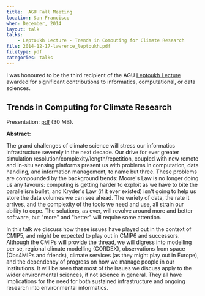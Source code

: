 ```yaml
---
title:  AGU Fall Meeting
location: San Francisco
when: December, 2014
layout: talk
talks:
    - Leptoukh Lecture - Trends in Computing for Climate Research
file: 2014-12-17-lawrence_leptoukh.pdf
filetype: pdf
categories: talks
---
```

I was honoured to be the third recipient of the AGU [Leptoukh Lecture](http://honors.agu.org/section-named-lecture/leptoukh-lecture-earth-and-space-science-informatics/) awarded for significant contributions to informatics, computational, or data sciences.

 Trends in Computing for Climate Research
------------------------------------------

Presentation: [pdf](/assets/talks/2014-12-17-lawrence_leptoukh.pdf) (30 MB).

__Abstract:__

The grand challenges of climate science will stress our informatics infrastructure severely in the next decade. Our drive for ever greater simulation resolution/complexity/length/repetition, coupled with new remote and in-situ sensing platforms present us with problems in computation, data handling, and information management, to name but three. These problems are compounded by the background trends: Moore's Law is no longer doing us any favours: computing is getting harder to exploit as we have to bite the parallelism bullet, and Kryder's Law (if it ever existed) isn't going to help us store the data volumes we can see ahead. The variety of data, the rate it arrives, and the complexity of the tools we need and use, all strain our ability to cope. The solutions, as ever, will revolve around more and better software, but "more" and "better" will require some attention.

In this talk we discuss how these issues have played out in the context of CMIP5, and might be expected to play out in CMIP6 and successors. Although the CMIPs will provide the thread, we will digress into modelling per se, regional climate modelling (CORDEX), observations from space (Obs4MIPs and friends), climate services (as they might play out in Europe), and the dependency of progress on how we manage people in our institutions. It will be seen that most of the issues we discuss apply to the wider environmental sciences, if not science in general. They all have implications for the need for both sustained infrastructure and ongoing research into environmental informatics.
